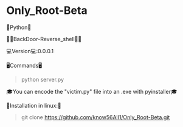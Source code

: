 # Only_Root-Beta
  🐍Python🐍

🕵️‍♂️BackDoor-Reverse_shell🕵️‍♂️

💻Version💻:0.0.0.1

🖥Commands🖥

> python server.py

🎓You can encode the "victim.py" file into an .exe with pyinstaller🎓

📼Installation in linux:📼

> git clone https://github.com/know56All1/Only_Root-Beta.git
